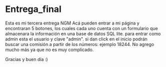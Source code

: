 # Entrega_final
Esta es mi tercera entrega NGM
Acá pueden entrar a mi página y encontraran 5 botones, los cuales cada uno cuenta con un formulario que almacenara la información en una base de datos SQL lite. para entrar como admin esta el usuario y clave "admin".
si dan click en el inicio podrán buscar una comisión a partir de los números: ejemplo 18244.
No agrego mucho más ya que no es muy complicado. 

Gracias y buen día :) 
